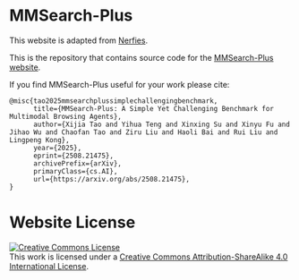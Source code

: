 # MMSearch-Plus

This website is adapted from [Nerfies](https://nerfies.github.io/).

This is the repository that contains source code for the [MMSearch-Plus website](https://mmsearchplus.github.io).

If you find MMSearch-Plus useful for your work please cite:
```
@misc{tao2025mmsearchplussimplechallengingbenchmark,
      title={MMSearch-Plus: A Simple Yet Challenging Benchmark for Multimodal Browsing Agents}, 
      author={Xijia Tao and Yihua Teng and Xinxing Su and Xinyu Fu and Jihao Wu and Chaofan Tao and Ziru Liu and Haoli Bai and Rui Liu and Lingpeng Kong},
      year={2025},
      eprint={2508.21475},
      archivePrefix={arXiv},
      primaryClass={cs.AI},
      url={https://arxiv.org/abs/2508.21475}, 
}
```

# Website License
<a rel="license" href="http://creativecommons.org/licenses/by-sa/4.0/"><img alt="Creative Commons License" style="border-width:0" src="https://i.creativecommons.org/l/by-sa/4.0/88x31.png" /></a><br />This work is licensed under a <a rel="license" href="http://creativecommons.org/licenses/by-sa/4.0/">Creative Commons Attribution-ShareAlike 4.0 International License</a>.
